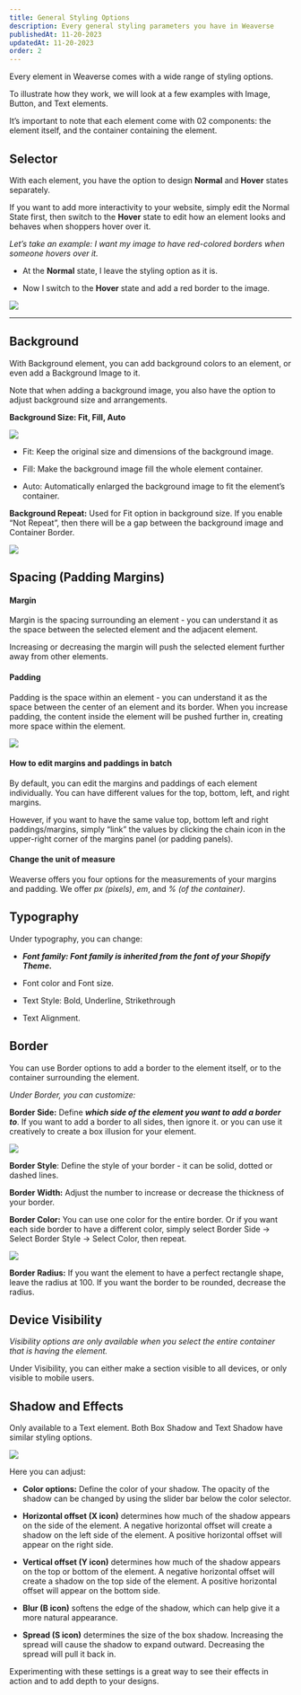 ```yaml
---
title: General Styling Options
description: Every general styling parameters you have in Weaverse
publishedAt: 11-20-2023
updatedAt: 11-20-2023
order: 2
---
```


Every element in Weaverse comes with a wide range of styling options.

To illustrate how they work, we will look at a few examples with Image, Button, and Text elements.

It’s important to note that each element come with 02 components: the element itself, and the container containing the
element.

Selector
--------

With each element, you have the option to design **Normal** and **Hover** states separately.

If you want to add more interactivity to your website, simply edit the Normal State first, then switch to the **Hover**
state to edit how an element looks and behaves when shoppers hover over it.

_Let’s take an example: I want my image to have red-colored borders when someone hovers over it._

* At the **Normal** state, I leave the styling option as it is.

* Now I switch to the **Hover** state and add a red border to the image.

![](https://downloads.intercomcdn.com/i/o/621077320/9450199b95e8e50a7bf526fa/selector.gif)

* * *

Background
----------

With Background element, you can add background colors to an element, or even add a Background Image to it.

Note that when adding a background image, you also have the option to adjust background size and arrangements.

**Background Size: Fit, Fill, Auto**

![](https://downloads.intercomcdn.com/i/o/621078058/eea3157fe851a33cc82812ab/image.png)

* Fit: Keep the original size and dimensions of the background image.

* Fill: Make the background image fill the whole element container.

* Auto: Automatically enlarged the background image to fit the element’s container.

**Background Repeat:** Used for Fit option in background size. If you enable “Not Repeat”, then there will be a gap
between the background image and Container Border.

![](https://downloads.intercomcdn.com/i/o/621078354/780b33786f66bedadcc37c96/image.png)

Spacing (Padding Margins)
-------------------------

#### Margin

Margin is the spacing surrounding an element - you can understand it as the space between the selected element and the
adjacent element.

Increasing or decreasing the margin will push the selected element further away from other elements.

#### Padding

Padding is the space within an element - you can understand it as the space between the center of an element and its
border. When you increase padding, the content inside the element will be pushed further in, creating more space within
the element.

![](https://downloads.intercomcdn.com/i/o/621081136/17289bf089aca35f3a78725b/padding.gif)

#### How to edit margins and paddings in batch

By default, you can edit the margins and paddings of each element individually. You can have different values for the
top, bottom, left, and right margins.

However, if you want to have the same value top, bottom left and right paddings/margins, simply “link” the values by
clicking the chain icon in the upper-right corner of the margins panel (or padding panels).

#### Change the unit of measure

Weaverse offers you four options for the measurements of your margins and padding. We offer _px (pixels)_, _em_, and
_% (of the container)_.

Typography
----------

Under typography, you can change:

* **_Font family: Font family is inherited from the font of your Shopify Theme._**

* Font color and Font size.

* Text Style: Bold, Underline, Strikethrough

* Text Alignment.

Border
------

You can use Border options to add a border to the element itself, or to the container surrounding the element.

_Under Border, you can customize:_

**Border Side:** Define **_which side of the element you want to add a border to_**. If you want to add a border to all
sides, then ignore it. or you can use it creatively to create a box illusion for your element.

![](https://downloads.intercomcdn.com/i/o/621081951/359910aae7e1ad10d33a4976/image.png)

**Border Style**: Define the style of your border - it can be solid, dotted or dashed lines.

**Border Width:** Adjust the number to increase or decrease the thickness of your border.

**Border Color:** You can use one color for the entire border. Or if you want each side border to have a different
color, simply select Border Side → Select Border Style → Select Color, then repeat.

![](https://downloads.intercomcdn.com/i/o/621080182/9fc00f465389cda8d1cca733/SCR-20221118-nuy.png)

**Border Radius:** If you want the element to have a perfect rectangle shape, leave the radius at 100. If you want the
border to be rounded, decrease the radius.

Device Visibility
-----------------

_Visibility options are only available when you select the entire container that is having the element._

Under Visibility, you can either make a section visible to all devices, or only visible to mobile users.

Shadow and Effects
------------------

Only available to a Text element. Both Box Shadow and Text Shadow have similar styling options.

![](https://downloads.intercomcdn.com/i/o/621080032/57b3dc1cfb0f5aea9e24d890/SCR-20221113-vrq.jpeg)

Here you can adjust:

* **Color options:** Define the color of your shadow. The opacity of the shadow can be changed by using the slider bar
  below the color selector.

* **Horizontal offset (X icon)** determines how much of the shadow appears on the side of the element. A negative
  horizontal offset will create a shadow on the left side of the element. A positive horizontal offset will appear on
  the right side.

* **Vertical offset (Y icon)** determines how much of the shadow appears on the top or bottom of the element. A negative
  horizontal offset will create a shadow on the top side of the element. A positive horizontal offset will appear on the
  bottom side.

* **Blur (B icon)** softens the edge of the shadow, which can help give it a more natural appearance.

* **Spread (S icon)** determines the size of the box shadow. Increasing the spread will cause the shadow to expand
  outward. Decreasing the spread will pull it back in.

Experimenting with these settings is a great way to see their effects in action and to add depth to your designs.